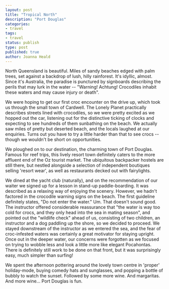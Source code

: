 ```yaml
---
layout: post
title: "Tropical North"
description: "Port Douglas"
categories:
- travel
tags:
- travel
status: publish
type: post
published: true
author: Joanna Heald
---
```


North Queensland is beautiful. Miles of sandy beaches edged with palm trees, set against a backdrop of lush, hilly rainforest. It's idyllic, almost. Since it's Australia, the paradise is punctured by signboards describing the perils that may lurk in the water -- "Warning! Achtung! Crocodiles inhabit these waters and may cause injury or death". 

We were hoping to get our first croc encounter on the drive up, which took us through the small town of Cardwell. The Lonely Planet practically describes streets lined with crocodiles, so we were pretty excited as we hopped out the car, listening out for the distinctive ticking of clocks and expecting to see hundreds of them sunbathing on the beach. We actually saw miles of pretty but deserted beach, and the locals laughed at our enquiries. Turns out you have to try a little harder than that to see crocs -- though we wouldn't be short on opportunities.

We ploughed on to our destination, the charming town of Port Douglas. Famous for reef trips, this lively resort town definitely caters to the more affluent end of the Oz tourist market. The ubiquitous backpacker hostels are still there, but nestled alongside a selection of independent boutiques selling 'resort wear', as well as restaurants decked out with fairylights.

We dined at the yacht club (naturally), and on the recommendation of our waiter we signed up for a lesson in stand-up paddle-boarding. It was described as a relaxing way of enjoying the scenery. However, we hadn't factored in the crocodile warning signs on the beach. The first guideline definitely states, "Do not enter the water." Um. That doesn't sound good. The instructor offered considerable reassurance that "the water is way too cold for crocs, and they only head into the sea in mating season", and pointed out the "wildlife check" ahead of us, consisting of two children, an instructor and a dog paddling up the shore, so we decided to proceed. We stayed downstream of the instructor as we entered the sea, and the fear of croc-infested waters was certainly a great motivator for staying upright. Once out in the deeper water, our concerns were forgotten as we focused on trying to wobble less and look a little more like elegant Pocahontas. There is definitely still work to be done on that front, but it was surprisingly easy, much simpler than surfing!

We spent the afternoon pottering around the lovely town centre in 'proper' holiday-mode, buying comedy hats and sunglasses, and popping a bottle of bubbly to watch the sunset. Followed by some more wine. And margaritas. And more wine... Port Douglas is fun. 
